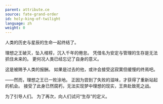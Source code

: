 ```yaml
---
parent: attribute.ce
source: fate-grand-order
id: holy-king-of-twilight
language: zh
weight: 0
---
```


人类的历史与星辰的生命一起终结了。

理想之王破灭，坠入棺椁，沉入千年的倦怠。
凭借名为安定与管理的生存是无法抓住未来的。
更何况人类已经忘记了自身的意义。

这是被赐予人类的报酬。
如果是过去的他，或许会接受这寂寞但缓慢的终焉吧。

——然而，理想之王已一败涂地。
正因为尝到了失败的滋味，才获得了重新站起的机会。
接受了此身已然腐朽，无法实现梦中理想的现实，王奔赴致死之战。

为了引导人们。
为了再次，向人们试问“生存”的定义。
